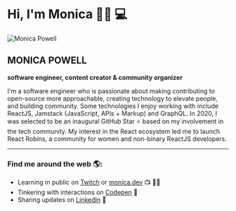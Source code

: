 # Hi, I'm Monica 👋🏾 💻

![Monica Powell](images/cover.png)

## MONICA POWELL

**software engineer, content creator & community organizer**

I'm a software engineer who is passionate about making contributing to open-source more approachable, creating technology to elevate people, and building community. Some technologies I enjoy working with include ReactJS, Jamstack (JavaScript, APIs + Markup) and GraphQL. In 2020, I was selected to be an inaugural GitHub Star ⭐ based on my involvement in the tech community. My interest in the React ecosystem led me to launch React Robins, a community for women and non-binary ReactJS developers.

---

### Find me around the web 🌎:
- Learning in public on [Twitch](link-to-twitch) or [monica.dev](link-to-monica-dev) 📺 ✍🏾
- Tinkering with interactions on [Codepen](link-to-codepen) 🏓
- Sharing updates on [LinkedIn](link-to-linkedin) 💼
